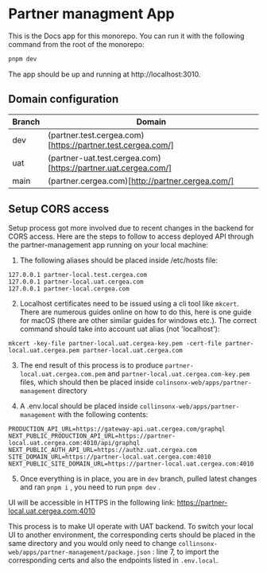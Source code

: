 # Partner managment App

This is the Docs app for this monorepo. You can run it with the following command from the root of the monorepo:

```bash
pnpm dev
```

The app should be up and running at http://localhost:3010.

## Domain configuration

| Branch | Domain                                                         |
| ------ | -------------------------------------------------------------- |
| dev    | (partner.test.cergea.com)[https://partner.test.cergea.com/]    |
| uat    | (partner-uat.test.cergea.com)[https://partner.uat.cergea.com/] |
| main   | (partner.cergea.com)[http://partner.cergea.com/]               |

## Setup CORS access

Setup process got more involved due to recent changes in the backend for CORS access.
Here are the steps to follow to access deployed API through the partner-management app running on your local machine:

1. The following aliases should be placed inside /etc/hosts file:

```
127.0.0.1 partner-local.test.cergea.com
127.0.0.1 partner-local.uat.cergea.com
127.0.0.1 partner-local.cergea.com
```

2. Localhost certificates need to be issued using a cli tool like `mkcert`. There are numerous guides online on how to do this, here is one guide for macOS (there are other similar guides for windows etc.). The correct command should take into account uat alias (not 'localhost'):

```
mkcert -key-file partner-local.uat.cergea-key.pem -cert-file partner-local.uat.cergea.pem partner-local.uat.cergea.com
```

3. The end result of this process is to produce `partner-local.uat.cergea.com.pem` and `partner-local.uat.cergea.com-key.pem` files, which should then be placed inside `colinsonx-web/apps/partner-management` directory

4. A .env.local should be placed inside `collinsonx-web/apps/partner-management` with the following contents:

```
PRODUCTION_API_URL=https://gateway-api.uat.cergea.com/graphql
NEXT_PUBLIC_PRODUCTION_API_URL=https://partner-local.uat.cergea.com:4010/api/graphql
NEXT_PUBLIC_AUTH_API_URL=https://authz.uat.cergea.com
SITE_DOMAIN_URL=https://partner-local.uat.cergea.com:4010
NEXT_PUBLIC_SITE_DOMAIN_URL=https://partner-local.uat.cergea.com:4010
```

5. Once everything is in place, you are in `dev` branch, pulled latest changes and ran `pnpm i` , you need to run `pnpm dev` .

UI will be accessible in HTTPS in the following link:
https://partner-local.uat.cergea.com:4010

This process is to make UI operate with UAT backend. To switch your local UI to another environment, the corresponding certs should be placed in the same directory and you would only need to change `collinsonx-web/apps/partner-management/package.json` : line 7, to import the corresponding certs and also the endpoints listed in `.env.local`.
